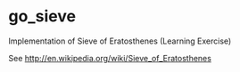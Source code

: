 go_sieve
========

Implementation of Sieve of Eratosthenes (Learning Exercise)

See http://en.wikipedia.org/wiki/Sieve_of_Eratosthenes